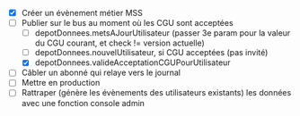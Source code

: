 - [x] Créer un évènement métier MSS
- [ ] Publier sur le bus au moment où les CGU sont acceptées
  - [ ] depotDonnees.metsAJourUtilisateur (passer 3e param pour la valeur du CGU courant, et check != version actuelle)
  - [ ] depotDonnees.nouvelUtilisateur, si CGU acceptées (pas invité)
  - [x] depotDonnees.valideAcceptationCGUPourUtilisateur
- [ ] Câbler un abonné qui relaye vers le journal
- [ ] Mettre en production
- [ ] Rattraper (génère les évènements des utilisateurs existants) les données avec une fonction console admin
